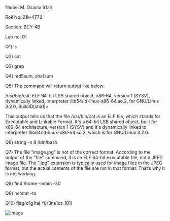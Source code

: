 Name: M. Osama Irfan

Roll No: 21k-4772

Section: BCY-4B

Lab no: 01


Q1) ls

Q2) cat

Q3) grep

Q4) md5sum, sha1sum

Q5) The command will return output like below:

/usr/bin/cat: ELF 64-bit LSB shared object, x86-64, version 1 (SYSV), dynamically linked, interpreter /lib64/ld-linux-x86-64.so.2, for GNU/Linux 3.2.0, BuildID[sha1]=

This output tells us that the file /usr/bin/cat is an ELF file, which stands for Executable and Linkable Format. It's a 64-bit LSB shared object, built for x86-64 architecture, version 1 (SYSV) and it's dynamically linked to interpreter /lib64/ld-linux-x86-64.so.2, which is for GNU/Linux 3.2.0.

Q6) string -n 8 /bin/bash

Q7) The file "image.jpg" is not of the correct format. According to the output of the "file" command, it is an ELF 64-bit executable file, not a JPEG image file. The ".jpg" extension is typically used for image files in the JPEG format, but the actual contents of the file are not in that format. That’s why it is not working.

Q8) find /home -mmin -30

Q9) netstat –ta

Q10) flag{d1g1tal_f0r3ns1cs_101}

![image](https://user-images.githubusercontent.com/115397536/221544980-7b4ce111-1acf-4186-b9f1-1d01c2c1313d.png)

